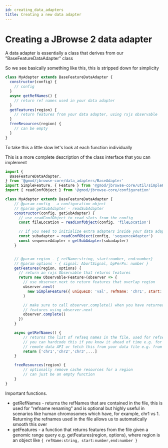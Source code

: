 ```yaml
---
id: creating_data_adapters
title: Creating a new data adapter
---
```


# Creating a JBrowse 2 data adapter

A data adapter is essentially a class that derives from our "BaseFeatureDataAdapter" class

So we see basically something like this, this is stripped down for simplicity

```js
class MyAdapter extends BaseFeatureDataAdapter {
  constructor(config) {
    // config
  }
  async getRefNames() {
    // return ref names used in your data adapter
  }
  getFeatures(region) {
    // return features from your data adapter, using rxjs observable
  }
  freeResources(region) {
    // can be empty
  }
}
```

To take this a little slow let's look at each function individually

This is a more complete description of the class interface that you can implement

```js
import {
  BaseFeatureDataAdapter,
} from '@gmod/jbrowse-core/data_adapters/BaseAdapter'
import SimpleFeature, { Feature } from '@gmod/jbrowse-core/util/simpleFeature'
import { readConfObject } from '@gmod/jbrowse-core/configuration'

class MyAdapter extends BaseFeatureDataAdapter {
    // @param config - a configuration object
    // @param getSubAdapter - readSubAdapter
    constructor(config, getSubAdapter) {
      // use readConfObject to read slots from the config
      const fileLocation = readConfObject(config, 'fileLocation')

      // if you need to initialize extra adapters inside your data adapter, use getSubAdapter
      const subadapter = readConfObject(config, 'sequenceAdapter')
      const sequenceAdapter = getSubAdapter(subadapter)
    }


    // @param region - { refName:string, start:number, end:number}
    // @param options - { signal: AbortSignal, bpPerPx: number }
    getFeatures(region, options) {
      // return an rxjs Observable that returns features
      return new Observable<Feature>(observer => {
        // use observer.next to return features that overlap region
        observer.next(
          new SimpleFeature({ uniqueID: 'val', refName: 'chr1', start: 0, end: 100})
        )

        // make sure to call observer.complete() when you have returned all
        // features using observer.next
        observer.complete()
      })
    }

    async getRefNames() {
        // returns the list of refseq names in the file, used for refseq renaming
        // you can hardcode this if you know it ahead of time e.g. for your own
        // remote data API or fetch this from your data file e.g. from the bam header
        return ['chr1','chr2','chr3',...]
    }

    freeResources(region) {
        // optionally remove cache resources for a region
        // can just be an empty function
    }
}
```

Important functions.

- getRefNames - returns the refNames that are contained in the file, this is
  used for "refname renaming" and is optional but highly useful in scenarios
  like human chromosomes which have, for example, chr1 vs 1. Returning the
  refnames used in the file allows us to automatically smooth this over
- getFeatures - a function that returns features from the file given a genomic
  range query e.g. getFeatures(region, options), where region is an object like
  `{ refName:string, start:number,end:number }`
